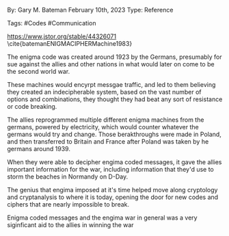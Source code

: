 By: Gary M. Bateman
February 10th, 2023
Type: Reference

Tags: #Codes #Communication 

https://www.jstor.org/stable/44326071
\cite{batemanENIGMACIPHERMachine1983}

The enigma code was created around 1923 by the Germans, presumably for sue against the allies and other nations in what would later on come to be the second world war.

These machines would encyrpt messgae traffic, and led to them believing they created an indecipherable system, based on the vast number of options and combinations, they thought they had beat any sort of resistance or code breaking. 

The allies reprogrammed multiple different enigma machines from the germans, powered by electricity, which would counter whatever the germans would try and change. Those berakthroughs were made in Poland, and then transferred to Britain and France after Poland was taken by he germans around 1939. 

When they were able to decipher engima coded messages, it gave the allies important information for the war, including information that they'd use to storm the beaches in Normandy on D-Day.

The genius that engima imposed at it's time helped move along cryptology and cryptanalysis to where it is today, opening the door for new codes and ciphers that are nearly impossible to break. 

Enigma coded messages and the engima war in general was a very siginficant aid to the allies in winning the war